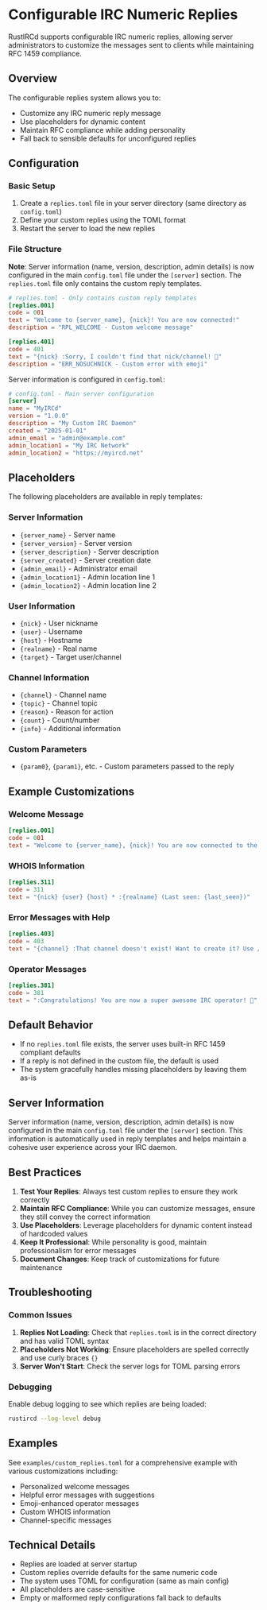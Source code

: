 # Configurable IRC Numeric Replies

RustIRCd supports configurable IRC numeric replies, allowing server administrators to customize the messages sent to clients while maintaining RFC 1459 compliance.

## Overview

The configurable replies system allows you to:
- Customize any IRC numeric reply message
- Use placeholders for dynamic content
- Maintain RFC compliance while adding personality
- Fall back to sensible defaults for unconfigured replies

## Configuration

### Basic Setup

1. Create a `replies.toml` file in your server directory (same directory as `config.toml`)
2. Define your custom replies using the TOML format
3. Restart the server to load the new replies

### File Structure

**Note**: Server information (name, version, description, admin details) is now configured in the main `config.toml` file under the `[server]` section. The `replies.toml` file only contains the custom reply templates.

```toml
# replies.toml - Only contains custom reply templates
[replies.001]
code = 001
text = "Welcome to {server_name}, {nick}! You are now connected!"
description = "RPL_WELCOME - Custom welcome message"

[replies.401]
code = 401
text = "{nick} :Sorry, I couldn't find that nick/channel! 🤔"
description = "ERR_NOSUCHNICK - Custom error with emoji"
```

Server information is configured in `config.toml`:
```toml
# config.toml - Main server configuration
[server]
name = "MyIRCd"
version = "1.0.0"
description = "My Custom IRC Daemon"
created = "2025-01-01"
admin_email = "admin@example.com"
admin_location1 = "My IRC Network"
admin_location2 = "https://myircd.net"
```

## Placeholders

The following placeholders are available in reply templates:

### Server Information
- `{server_name}` - Server name
- `{server_version}` - Server version
- `{server_description}` - Server description
- `{server_created}` - Server creation date
- `{admin_email}` - Administrator email
- `{admin_location1}` - Admin location line 1
- `{admin_location2}` - Admin location line 2

### User Information
- `{nick}` - User nickname
- `{user}` - Username
- `{host}` - Hostname
- `{realname}` - Real name
- `{target}` - Target user/channel

### Channel Information
- `{channel}` - Channel name
- `{topic}` - Channel topic
- `{reason}` - Reason for action
- `{count}` - Count/number
- `{info}` - Additional information

### Custom Parameters
- `{param0}`, `{param1}`, etc. - Custom parameters passed to the reply

## Example Customizations

### Welcome Message
```toml
[replies.001]
code = 001
text = "Welcome to {server_name}, {nick}! You are now connected to the best IRC network! 🚀"
```

### WHOIS Information
```toml
[replies.311]
code = 311
text = "{nick} {user} {host} * :{realname} (Last seen: {last_seen})"
```

### Error Messages with Help
```toml
[replies.403]
code = 403
text = "{channel} :That channel doesn't exist! Want to create it? Use /join {channel}"
```

### Operator Messages
```toml
[replies.381]
code = 381
text = ":Congratulations! You are now a super awesome IRC operator! 🎉"
```

## Default Behavior

- If no `replies.toml` file exists, the server uses built-in RFC 1459 compliant defaults
- If a reply is not defined in the custom file, the default is used
- The system gracefully handles missing placeholders by leaving them as-is

## Server Information

Server information (name, version, description, admin details) is now configured in the main `config.toml` file under the `[server]` section. This information is automatically used in reply templates and helps maintain a cohesive user experience across your IRC daemon.

## Best Practices

1. **Test Your Replies**: Always test custom replies to ensure they work correctly
2. **Maintain RFC Compliance**: While you can customize messages, ensure they still convey the correct information
3. **Use Placeholders**: Leverage placeholders for dynamic content instead of hardcoded values
4. **Keep It Professional**: While personality is good, maintain professionalism for error messages
5. **Document Changes**: Keep track of customizations for future maintenance

## Troubleshooting

### Common Issues

1. **Replies Not Loading**: Check that `replies.toml` is in the correct directory and has valid TOML syntax
2. **Placeholders Not Working**: Ensure placeholders are spelled correctly and use curly braces `{}`
3. **Server Won't Start**: Check the server logs for TOML parsing errors

### Debugging

Enable debug logging to see which replies are being loaded:
```bash
rustircd --log-level debug
```

## Examples

See `examples/custom_replies.toml` for a comprehensive example with various customizations including:
- Personalized welcome messages
- Helpful error messages with suggestions
- Emoji-enhanced operator messages
- Custom WHOIS information
- Channel-specific messages

## Technical Details

- Replies are loaded at server startup
- Custom replies override defaults for the same numeric code
- The system uses TOML for configuration (same as main config)
- All placeholders are case-sensitive
- Empty or malformed reply configurations fall back to defaults
